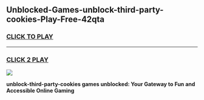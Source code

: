 
## Unblocked-Games-unblock-third-party-cookies-Play-Free-42qta
<h3>
<a href="https://premium76.site?title=unblock-third-party-cookies&ref=10A">CLICK TO PLAY</a></h3>
<hr>

<h3>
<a href="https://premium76.site?title=unblock-third-party-cookies&ref=10A">CLICK 2 PLAY</a>
  
</h3>

<a href="https://premium76.site?title=unblock-third-party-cookies&ref=10A"><img src="https://clearcache.store/games.png"></a>


**unblock-third-party-cookies games unblocked: Your Gateway to Fun and Accessible Online Gaming**
